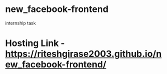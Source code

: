 # new_facebook-frontend
internship task
# Hosting Link - https://riteshgirase2003.github.io/new_facebook-frontend/
